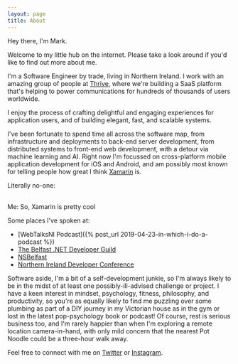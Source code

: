 ```yaml
---
layout: page
title: About
---
```


<p class="message">
  Hey there, I'm Mark.
</p>

Welcome to my little hub on the internet. Please take a look around if you'd like to find out more about me.

I'm a Software Engineer by trade, living in Northern Ireland. I work with an amazing group of people at <a href="https://twitter.com/_ThriveApp">Thrive</a>, where we're building a SaaS platform that's helping to power communications for hundreds of thousands of users worldwide.

I enjoy the process of crafting delightful and engaging experiences for application users, and of building elegant, fast, and scalable systems.

I've been fortunate to spend time all across the software map, from infrastructure and deployments to back-end server development, from distributed systems to front-end web development, with a detour via machine learning and AI. Right now I'm focussed on cross-platform mobile application development for iOS and Android, and am possibly most known for telling people how great I think <a href="https://twitter.com/xamarinhq">Xamarin</a> is.

<p class="message">
  Literally no-one: <br/><br/>

  Me: So, Xamarin is pretty cool
</p>

Some places I've spoken at:

+ [WebTalksNI Podcast]({% post_url 2019-04-23-in-which-i-do-a-podcast %})
+ [The Belfast .NET Developer Guild](https://www.meetup.com/Belfast-NET-Meetup/)
+ [NSBelfast](https://www.meetup.com/NS_Belfast/)
+ [Northern Ireland Developer Conference](https://2017.nidevconf.com/sessions/markmccaigue/)

Software aside, I'm a bit of a self-development junkie, so I'm always likely to be in the midst of at least one possibly-ill-advised challenge or project. I have a keen interest in mindset, psychology, fitness, philosophy, and productivity, so you're as equally likely to find me puzzling over some plumbing as part of a DIY journey in my Victorian house as in the gym or lost in the latest pop-psychology book or podcast!  Of course, rest is serious business too, and I'm rarely happier than when I'm exploring a remote location camera-in-hand, with only mild concern that the nearest Pot Noodle could be a three-hour walk away.

Feel free to connect with me on [Twitter](https://twitter.com/trymarkcatch/) or [Instagram](https://www.instagram.com/trymarkcatch/).